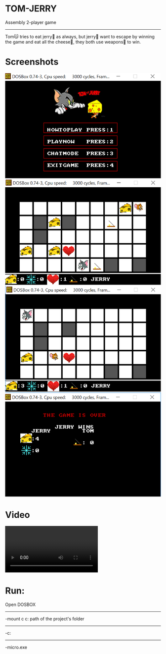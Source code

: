 # TOM-JERRY
Assembly 2-player game<hr>
Tom:cat: tries to eat jerry:mouse2: as always, but jerry:mouse2: want to escape by winning the game and eat all the cheese:cheese:, they both use weapons:gun: to win.
# Screenshots
<img src="1.png">
<img src="2.png">
<img src="3.png">
<img src="4.png">

# Video
 <video>
  <source src="demo-video.mp4" type="video/mp4">
</video>

# Run:
Open DOSBOX<hr>
-mount c c: path of the project's folder<hr>
-c:<hr>
-micro.exe
